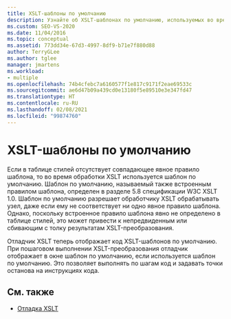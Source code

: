 ```yaml
---
title: XSLT-шаблоны по умолчанию
description: Узнайте об XSLT-шаблонах по умолчанию, используемых во время обработки XSLT, если в таблице стилей отсутствует совпадающее явное правило шаблона.
ms.custom: SEO-VS-2020
ms.date: 11/04/2016
ms.topic: conceptual
ms.assetid: 773dd34e-67d3-4997-8df9-b71e7f880d88
author: TerryGLee
ms.author: tglee
manager: jmartens
ms.workload:
- multiple
ms.openlocfilehash: 74b4cfebc7a6160577f1e817c9171f2eae69533c
ms.sourcegitcommit: ae6d47b09a439cd0e13180f5e89510e3e347fd47
ms.translationtype: HT
ms.contentlocale: ru-RU
ms.lasthandoff: 02/08/2021
ms.locfileid: "99874760"
---
```

# <a name="xslt-default-templates"></a>XSLT-шаблоны по умолчанию

Если в таблице стилей отсутствует совпадающее явное правило шаблона, то во время обработки XSLT используется шаблон по умолчанию. Шаблон по умолчанию, называемый также встроенным правилом шаблона, определен в разделе  5.8 спецификации W3C XSLT 1.0. Шаблон по умолчанию разрешает обработчику XSLT обрабатывать узел, даже если ему не соответствует ни одно явное правило шаблона. Однако, поскольку встроенное правило шаблона явно не определено в таблице стилей, это может привести к непредвиденным или сбивающим с толку результатам XSLT-преобразования.

Отладчик XSLT теперь отображает код XSLT-шаблонов по умолчанию. При пошаговом выполнении XSLT-преобразования отладчик отображает в окне шаблон по умолчанию, если используется шаблон по умолчанию. Это позволяет выполнять по шагам код и задавать точки останова на инструкциях кода.

## <a name="see-also"></a>См. также

- [Отладка XSLT](../xml-tools/debugging-xslt.md)
